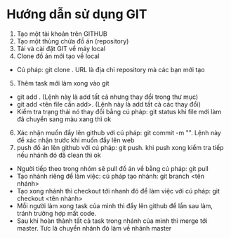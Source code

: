 # Hướng dẫn sử dụng GIT
1. Tạo một tài khoản trên GITHUB
2. Tạo một thùng chứa đồ án (repository)
3. Tải và cài đặt GIT về máy local
4. Clone đồ án mới tạo về local
  - Cú pháp: git clone <URL>. URL là địa chỉ repository mà các bạn mới tạo
5. Thêm task mới làm xong vào git
  - git add . (Lệnh này là add tất cả nhưng thay đổi trong thư mục)
  - git add <tên file cần add>. (Lệnh này là add tất cả các thay đổi)
  - Kiểm tra trạng thái nó thay đổi bằng cú pháp: git status khi file mới làm đã chuyển sang màu xang thì ok
6. Xác nhận muốn đẩy lên github với cú pháp: git commit -m "". Lệnh này để xác nhận trước khi muốn đẩy lên web
7. push đồ án lên github với cú pháp: git push. khi push xong kiểm tra tiếp nếu nhánh đó đã clean thì ok
- Người tiếp theo trong nhóm sẽ pull đồ án về bằng cú pháp: git pull
- Tạo nhánh riêng để làm việc: cú pháp tạo nhánh: git branch <tên nhánh>
- Tạo xong nhánh thì checkout tới nhanh đó để làm việc với  cú pháp: git checkout <tên nhánh>
- Mỗi người làm xong task của mình thì đẩy lên github để lần sau làm, tránh trường hợp mất code.
- Sau khi hoàn thành tất cả task trong nhánh của mình thì merge tới master. Tưc là chuyển nhánh đó làm về nhánh master
